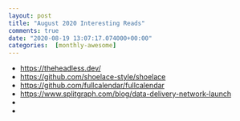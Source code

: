 ```yaml
---
layout: post
title: "August 2020 Interesting Reads"
comments: true
date: "2020-08-19 13:07:17.074000+00:00"
categories:  [monthly-awesome]
---
```





* https://theheadless.dev/
* https://github.com/shoelace-style/shoelace
* https://github.com/fullcalendar/fullcalendar
* https://www.splitgraph.com/blog/data-delivery-network-launch
* 
* 